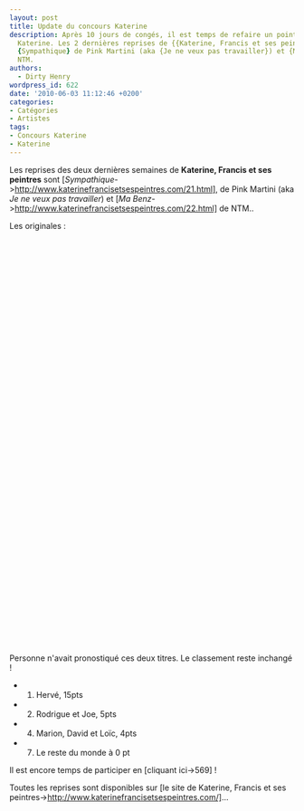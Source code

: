 ```yaml
---
layout: post
title: Update du concours Katerine
description: Après 10 jours de congés, il est temps de refaire un point sur le concours
  Katerine. Les 2 dernières reprises de {{Katerine, Francis et ses peintres}} sont
  {Sympathique} de Pink Martini (aka {Je ne veux pas travailler}) et {Ma Benz} de
  NTM.
authors:
  - Dirty Henry
wordpress_id: 622
date: '2010-06-03 11:12:46 +0200'
categories:
- Catégories
- Artistes
tags:
- Concours Katerine
- Katerine
---
```

Les reprises des deux dernières semaines de __Katerine, Francis et ses peintres__ sont [*Sympathique*->http://www.katerinefrancisetsespeintres.com/21.html], de Pink Martini (aka *Je ne veux pas travailler*) et [*Ma Benz*->http://www.katerinefrancisetsespeintres.com/22.html] de NTM..

Les originales :

<p>
<object width="480" height="320"><param name="movie" value="http://www.youtube.com/v/satMi-rws1A&hl=fr_FR&fs=1&"></param><param name="allowFullScreen" value="true"></param><param name="allowscriptaccess" value="always"></param><embed src="http://www.youtube.com/v/satMi-rws1A&hl=fr_FR&fs=1&" type="application/x-shockwave-flash" allowscriptaccess="always" allowfullscreen="true" width="480" height="320"></embed></object>
</p>

<p>
<object width="480" height="385"><param name="movie" value="http://www.youtube.com/v/LqCWcuceCUE&hl=fr_FR&fs=1&"></param><param name="allowFullScreen" value="true"></param><param name="allowscriptaccess" value="always"></param><embed src="http://www.youtube.com/v/LqCWcuceCUE&hl=fr_FR&fs=1&" type="application/x-shockwave-flash" allowscriptaccess="always" allowfullscreen="true" width="480" height="385"></embed></object>
</p>

Personne n'avait pronostiqué ces deux titres. Le classement reste inchangé !

- 1. Hervé, 15pts
- 2. Rodrigue et Joe, 5pts
- 4. Marion, David et Loïc, 4pts
- 7. Le reste du monde à 0 pt

Il est encore temps de participer en [cliquant ici->569] !

Toutes les reprises sont disponibles sur [le site de Katerine, Francis et ses peintres->http://www.katerinefrancisetsespeintres.com/]...
